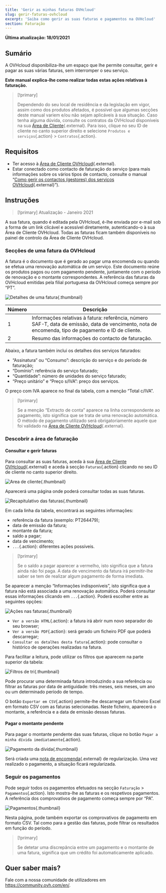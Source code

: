 ```yaml
---
title: 'Gerir as minhas faturas OVHcloud'
slug: gerir-faturas-ovhcloud
excerpt: 'Saiba como gerir as suas faturas e pagamentos na OVHcloud'
section: Faturação
---
```


**Última atualização: 18/01/2021**

## Sumário

A OVHcloud disponibiliza-lhe um espaço que lhe permite consultar, gerir e pagar as suas várias faturas, sem interromper o seu serviço.

**Este manual explica-lhe como realizar todas estas ações relativas à faturação.**

> [!primary]
>
> Dependendo do seu local de residência e da legislação em vigor, assim como dos produtos afetados, é possível que algumas secções deste manual variem e/ou não sejam aplicáveis à sua situação. Caso tenha alguma dúvida, consulte os contratos da OVHcloud disponíveis na sua [Área de Cliente](https://www.ovh.com/auth/?action=gotomanager){.external}. Para isso, clique no seu ID de cliente no canto superior direito e selecione `Produtos e serviços`{.action} > `Contratos`{.action}.
>

## Requisitos

- Ter acesso à [Área de Cliente OVHcloud](https://www.ovh.com/auth/?action=gotomanager){.external}.
- Estar conectado como contacto de faturação do serviço (para mais informações sobre os vários tipos de contacto, consulte o manual “[Como gerir os contactos (gestores) dos serviços OVHcloud](https://docs.ovh.com/pt/customer/gestao_dos_contactos/){.external}”).

## Instruções

> [!primary]
> Atualização - Janeiro 2021
>
A sua fatura, quando é editada pela OVHcloud, é-lhe enviada por e-mail sob a forma de um link clicável e acessível diretamente, autenticando-o à sua Área de Cliente OVHcloud. Todas as faturas ficam também disponíveis no painel de controlo da Área de Cliente OVHcloud.
>

### Secções de uma fatura da OVHcloud

A fatura é o documento que é gerado ao pagar uma encomenda ou quando se efetua uma renovação automática de um serviço. Este documento reúne os produtos pagos ou com pagamento pendente, juntamente com o período de renovação e o montante correspondentes. A referência das faturas da OVHcloud emitidas pela filial portuguesa da OVHcloud começa sempre por “PT”.

![Detalhes de uma fatura](images/invoice_ovh.png){.thumbnail}

|Número|Descrição|
|---|---|
|1|Informações relativas à fatura: referência, número SAF-T, data de emissão, data de vencimento, nota de encomenda, tipo de pagamento e ID de cliente.|
|2|Resumo das informações do contacto de faturação.|

Abaixo, a fatura também inclui os detalhes dos serviços faturados:

- “Assinatura” ou “Consumo”: descrição do serviço e do período de faturação;
- “Domínio”: referência do serviço faturado;
- “Quantidade”: número de unidades do serviço faturado; 
- “Preço unitário” e “Preço s/IVA”: preço dos serviços.

O preço com IVA aparece no final da tabela, com a menção “Total c/IVA”.

> [!primary]
>
> Se a menção “Extracto de conta” aparece na linha correspondente ao pagamento, isto significa que se trata de uma renovação automática. O método de pagamento utilizado será obrigatoriamente aquele que foi validado na [Área de Cliente OVHcloud](https://www.ovh.com/auth/?action=gotomanager){.external}.
>


### Descobrir a área de faturação

#### Consultar e gerir faturas

Para consultar as suas faturas, aceda à sua [Área de Cliente OVHcloud](https://www.ovh.com/auth/?action=gotomanager){.external} e aceda à secção `Faturas`{.action} clicando no seu ID de cliente no canto superior direito. 

![Area de cliente](images/hubinvoices.png){.thumbnail}

Aparecerá uma página onde poderá consultar todas as suas faturas. 

![Recapitulativo das faturas](images/billing_section.png){.thumbnail}

Em cada linha da tabela, encontrará as seguintes informações:

- referência da fatura (exemplo: PT264479);
- data de emissão da fatura;
- montante da fatura;
- saldo a pagar;
- data de vencimento; 
- `...`{.action}: diferentes ações possíveis.


> [!primary]
>
> Se o saldo a pagar aparecer a vermelho, isto significa que a fatura ainda não foi paga. A data de vencimento da fatura irá permitir-lhe saber se tem de realizar algum pagamento de forma imediata.
>

Se aparecer a menção “Informações indisponíveis”, isto significa que a fatura não está associada a uma renovação automática. Poderá consultar essas informações clicando em `...`{.action}. Poderá escolher entre as seguintes opções:

![Ações nas faturas](images/actions_choices.png){.thumbnail}

- `Ver a versão HTML`{.action}: a fatura irá abrir num novo separador do seu browser;
- `Ver a versão PDF`{.action}: será gerado um ficheiro PDF que poderá descarregar;
- `Consultar os detalhes desta fatura`{.action}: pode consultar o histórico de operações realizadas na fatura.


Para facilitar a leitura, pode utilizar os filtros que aparecem na parte superior da tabela:

![Filtros de tri](images/sort_filters.png){.thumbnail}

Pode procurar uma determinada fatura introduzindo a sua referência ou filtrar as faturas por data de antiguidade: três meses, seis meses, um ano ou um determinado período de tempo.

O botão `Exportar em CSV`{.action} permite-lhe descarregar um ficheiro Excel em formato CSV com as faturas selecionadas. Neste ficheiro, aparecerá o montante, a referência e a data de emissão dessas faturas.

#### Pagar o montante pendente

Para pagar o montante pendente das suas faturas, clique no botão `Pagar a minha dívida imediatamente`{.action}.

![Pagamento da dívida](images/pay_debt.png){.thumbnail}

Será criada uma [nota de encomenda](https://docs.ovh.com/pt/billing/gerir-as-encomendas-ovh/#a-nota-de-encomenda){.external} de regularização. Uma vez realizado o pagamento, a situação ficará regularizada.


### Seguir os pagamentos

Pode seguir todos os pagamentos efetuados na secção `Faturação` > `Pagamentos`{.action}. Isto mostra-lhe as faturas e os respetivos pagamentos. A referência dos comprovativos de pagamento começa sempre por “PA”.

![Pagamentos](images/payment_tracking.png){.thumbnail}

Nesta página, pode também exportar os comprovativos de pagamento em formato CSV. Tal como para a gestão das faturas, pode filtrar os resultados em função do período.

> [!primary]
>
> Se detetar uma discrepância entre um pagamento e o montante de uma fatura, significa que um crédito foi automaticamente aplicado.
>


## Quer saber mais?

Fale com a nossa comunidade de utilizadores em <https://community.ovh.com/en/>.
